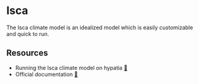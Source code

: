 # Isca
The Isca climate model is an idealized model which is easily customizable and quick to run.

## Resources
* Running the Isca climate model on hypatia [🔗](https://jduffield65.github.io/Isca/)
* Official documentation [🔗](https://execlim.github.io/Isca/index.html)